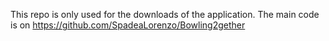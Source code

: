 This repo is only used for the downloads of the application.
The main code is on https://github.com/SpadeaLorenzo/Bowling2gether
